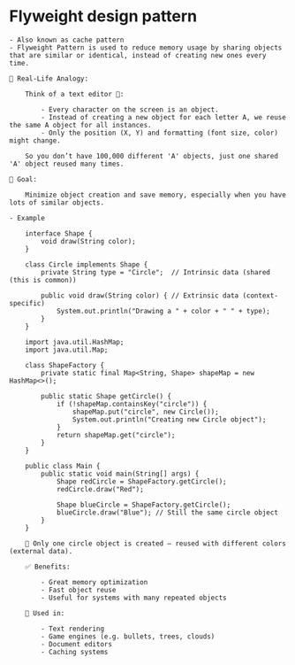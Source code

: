 # Flyweight design pattern

    - Also known as cache pattern
    - Flyweight Pattern is used to reduce memory usage by sharing objects that are similar or identical, instead of creating new ones every time.

    🧠 Real-Life Analogy:

        Think of a text editor 📝:

            - Every character on the screen is an object.
            - Instead of creating a new object for each letter A, we reuse the same A object for all instances.
            - Only the position (X, Y) and formatting (font size, color) might change.

        So you don’t have 100,000 different 'A' objects, just one shared 'A' object reused many times.

    🎯 Goal:
        
        Minimize object creation and save memory, especially when you have lots of similar objects.     

    - Example

        interface Shape {
            void draw(String color);
        }

        class Circle implements Shape {
            private String type = "Circle";  // Intrinsic data (shared (this is common))
            
            public void draw(String color) { // Extrinsic data (context-specific)
                System.out.println("Drawing a " + color + " " + type);
            }
        }

        import java.util.HashMap;
        import java.util.Map;

        class ShapeFactory {
            private static final Map<String, Shape> shapeMap = new HashMap<>();

            public static Shape getCircle() {
                if (!shapeMap.containsKey("circle")) {
                    shapeMap.put("circle", new Circle());
                    System.out.println("Creating new Circle object");
                }
                return shapeMap.get("circle");
            }
        }

        public class Main {
            public static void main(String[] args) {
                Shape redCircle = ShapeFactory.getCircle();
                redCircle.draw("Red");

                Shape blueCircle = ShapeFactory.getCircle();
                blueCircle.draw("Blue"); // Still the same circle object
            }
        }

        🧠 Only one circle object is created — reused with different colors (external data).

        ✅ Benefits:

            - Great memory optimization
            - Fast object reuse
            - Useful for systems with many repeated objects

        🚀 Used in:
        
            - Text rendering
            - Game engines (e.g. bullets, trees, clouds)
            - Document editors
            - Caching systems
                        
